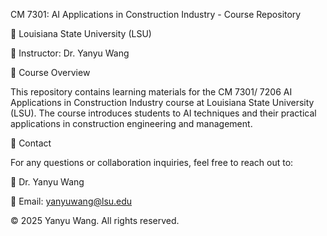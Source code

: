 CM 7301: AI Applications in Construction Industry - Course Repository

📌 Louisiana State University (LSU)

📌 Instructor: Dr. Yanyu Wang

📖 Course Overview

This repository contains learning materials for the CM 7301/ 7206 AI Applications in Construction Industry course at Louisiana State University (LSU). The course introduces students to AI techniques and their practical applications in construction engineering and management.

📧 Contact

For any questions or collaboration inquiries, feel free to reach out to:

📌 Dr. Yanyu Wang

📩 Email: yanyuwang@lsu.edu


© 2025 Yanyu Wang. All rights reserved.
